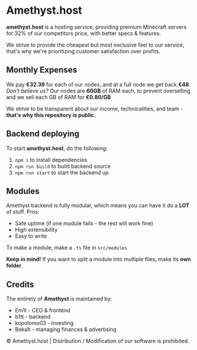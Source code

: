 # Amethyst.host
**amethyst.host** is a hosting service, providing premium Minecraft servers for 32% of our competitors price, with better specs & features. 

We strive to provide the cheapest but most exclusive feel to our service, that's why we're prioritizing customer satisfaction over profits.

## Monthly Expenses
We pay **€32.39** for each of our nodes, and at a full node we get back **€48**. *Don't believe us?* Our nodes are **60GB** of RAM each, to prevent overselling and we sell each GB of RAM for **€0.80/GB**

We strive to be transparent about our income, technicalities, and team - **that's why this repository is public.**

## Backend deploying
To start **amethyst.host**, do the following: 
1. `npm i` to install dependencies
1. `npm run build` to build backend source
1. `npm run start` to start the backend up

## Modules
Amethyst backend is fully modular, which means you can have it do a **LOT** of stuff. Pros:
* Safe uptime (if one module fails - the rest will work fine)
* High extensibility
* Easy to write

To make a module, make a `.ts` file in `src/modules`

**Keep in mind!** If you want to split a module into multiple files, make its **own folder**.

## Credits
The entirety of **Amethyst** is maintained by:
* Em1t - CEO & frontend
* b1tt - backend
* kopolomo03 - investing
* Bekah - managing finances & advertising

© Amethyst.host | Distribution / Modification of our software is prohibited.
